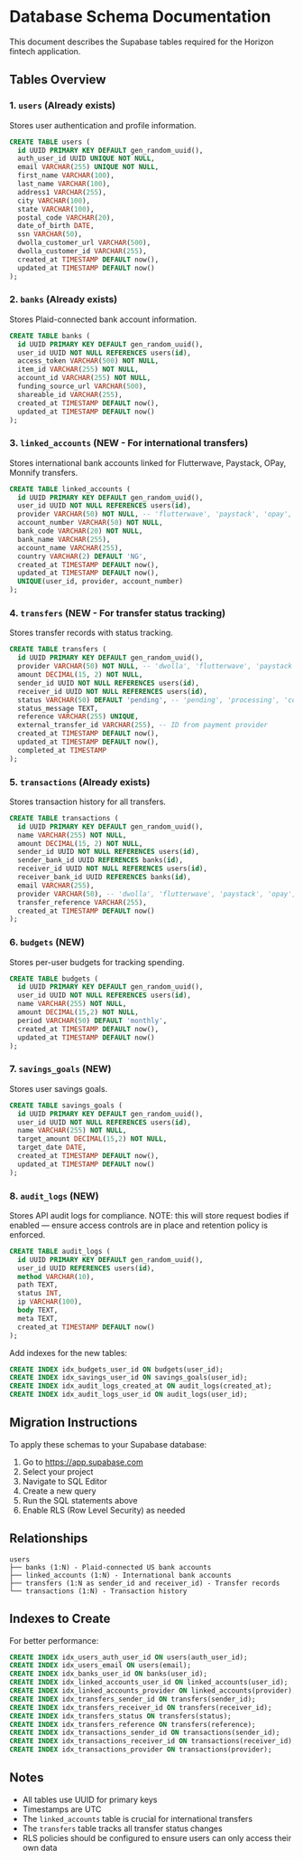 # Database Schema Documentation

This document describes the Supabase tables required for the Horizon fintech application.

## Tables Overview

### 1. `users` (Already exists)
Stores user authentication and profile information.

```sql
CREATE TABLE users (
  id UUID PRIMARY KEY DEFAULT gen_random_uuid(),
  auth_user_id UUID UNIQUE NOT NULL,
  email VARCHAR(255) UNIQUE NOT NULL,
  first_name VARCHAR(100),
  last_name VARCHAR(100),
  address1 VARCHAR(255),
  city VARCHAR(100),
  state VARCHAR(100),
  postal_code VARCHAR(20),
  date_of_birth DATE,
  ssn VARCHAR(50),
  dwolla_customer_url VARCHAR(500),
  dwolla_customer_id VARCHAR(255),
  created_at TIMESTAMP DEFAULT now(),
  updated_at TIMESTAMP DEFAULT now()
);
```

### 2. `banks` (Already exists)
Stores Plaid-connected bank account information.

```sql
CREATE TABLE banks (
  id UUID PRIMARY KEY DEFAULT gen_random_uuid(),
  user_id UUID NOT NULL REFERENCES users(id),
  access_token VARCHAR(500) NOT NULL,
  item_id VARCHAR(255) NOT NULL,
  account_id VARCHAR(255) NOT NULL,
  funding_source_url VARCHAR(500),
  shareable_id VARCHAR(255),
  created_at TIMESTAMP DEFAULT now(),
  updated_at TIMESTAMP DEFAULT now()
);
```

### 3. `linked_accounts` (NEW - For international transfers)
Stores international bank accounts linked for Flutterwave, Paystack, OPay, Monnify transfers.

```sql
CREATE TABLE linked_accounts (
  id UUID PRIMARY KEY DEFAULT gen_random_uuid(),
  user_id UUID NOT NULL REFERENCES users(id),
  provider VARCHAR(50) NOT NULL, -- 'flutterwave', 'paystack', 'opay', 'monnify'
  account_number VARCHAR(50) NOT NULL,
  bank_code VARCHAR(20) NOT NULL,
  bank_name VARCHAR(255),
  account_name VARCHAR(255),
  country VARCHAR(2) DEFAULT 'NG',
  created_at TIMESTAMP DEFAULT now(),
  updated_at TIMESTAMP DEFAULT now(),
  UNIQUE(user_id, provider, account_number)
);
```

### 4. `transfers` (NEW - For transfer status tracking)
Stores transfer records with status tracking.

```sql
CREATE TABLE transfers (
  id UUID PRIMARY KEY DEFAULT gen_random_uuid(),
  provider VARCHAR(50) NOT NULL, -- 'dwolla', 'flutterwave', 'paystack', 'opay', 'monnify'
  amount DECIMAL(15, 2) NOT NULL,
  sender_id UUID NOT NULL REFERENCES users(id),
  receiver_id UUID NOT NULL REFERENCES users(id),
  status VARCHAR(50) DEFAULT 'pending', -- 'pending', 'processing', 'completed', 'failed'
  status_message TEXT,
  reference VARCHAR(255) UNIQUE,
  external_transfer_id VARCHAR(255), -- ID from payment provider
  created_at TIMESTAMP DEFAULT now(),
  updated_at TIMESTAMP DEFAULT now(),
  completed_at TIMESTAMP
);
```

### 5. `transactions` (Already exists)
Stores transaction history for all transfers.

```sql
CREATE TABLE transactions (
  id UUID PRIMARY KEY DEFAULT gen_random_uuid(),
  name VARCHAR(255) NOT NULL,
  amount DECIMAL(15, 2) NOT NULL,
  sender_id UUID NOT NULL REFERENCES users(id),
  sender_bank_id UUID REFERENCES banks(id),
  receiver_id UUID NOT NULL REFERENCES users(id),
  receiver_bank_id UUID REFERENCES banks(id),
  email VARCHAR(255),
  provider VARCHAR(50), -- 'dwolla', 'flutterwave', 'paystack', 'opay', 'monnify'
  transfer_reference VARCHAR(255),
  created_at TIMESTAMP DEFAULT now()
);
```

### 6. `budgets` (NEW)
Stores per-user budgets for tracking spending.

```sql
CREATE TABLE budgets (
  id UUID PRIMARY KEY DEFAULT gen_random_uuid(),
  user_id UUID NOT NULL REFERENCES users(id),
  name VARCHAR(255) NOT NULL,
  amount DECIMAL(15,2) NOT NULL,
  period VARCHAR(50) DEFAULT 'monthly',
  created_at TIMESTAMP DEFAULT now(),
  updated_at TIMESTAMP DEFAULT now()
);
```

### 7. `savings_goals` (NEW)
Stores user savings goals.

```sql
CREATE TABLE savings_goals (
  id UUID PRIMARY KEY DEFAULT gen_random_uuid(),
  user_id UUID NOT NULL REFERENCES users(id),
  name VARCHAR(255) NOT NULL,
  target_amount DECIMAL(15,2) NOT NULL,
  target_date DATE,
  created_at TIMESTAMP DEFAULT now(),
  updated_at TIMESTAMP DEFAULT now()
);
```

### 8. `audit_logs` (NEW)
Stores API audit logs for compliance. NOTE: this will store request bodies if enabled — ensure access controls are in place and retention policy is enforced.

```sql
CREATE TABLE audit_logs (
  id UUID PRIMARY KEY DEFAULT gen_random_uuid(),
  user_id UUID REFERENCES users(id),
  method VARCHAR(10),
  path TEXT,
  status INT,
  ip VARCHAR(100),
  body TEXT,
  meta TEXT,
  created_at TIMESTAMP DEFAULT now()
);
```

Add indexes for the new tables:

```sql
CREATE INDEX idx_budgets_user_id ON budgets(user_id);
CREATE INDEX idx_savings_user_id ON savings_goals(user_id);
CREATE INDEX idx_audit_logs_created_at ON audit_logs(created_at);
CREATE INDEX idx_audit_logs_user_id ON audit_logs(user_id);
```

## Migration Instructions

To apply these schemas to your Supabase database:

1. Go to https://app.supabase.com
2. Select your project
3. Navigate to SQL Editor
4. Create a new query
5. Run the SQL statements above
6. Enable RLS (Row Level Security) as needed

## Relationships

```
users
├── banks (1:N) - Plaid-connected US bank accounts
├── linked_accounts (1:N) - International bank accounts
├── transfers (1:N as sender_id and receiver_id) - Transfer records
└── transactions (1:N) - Transaction history
```

## Indexes to Create

For better performance:

```sql
CREATE INDEX idx_users_auth_user_id ON users(auth_user_id);
CREATE INDEX idx_users_email ON users(email);
CREATE INDEX idx_banks_user_id ON banks(user_id);
CREATE INDEX idx_linked_accounts_user_id ON linked_accounts(user_id);
CREATE INDEX idx_linked_accounts_provider ON linked_accounts(provider);
CREATE INDEX idx_transfers_sender_id ON transfers(sender_id);
CREATE INDEX idx_transfers_receiver_id ON transfers(receiver_id);
CREATE INDEX idx_transfers_status ON transfers(status);
CREATE INDEX idx_transfers_reference ON transfers(reference);
CREATE INDEX idx_transactions_sender_id ON transactions(sender_id);
CREATE INDEX idx_transactions_receiver_id ON transactions(receiver_id);
CREATE INDEX idx_transactions_provider ON transactions(provider);
```

## Notes

- All tables use UUID for primary keys
- Timestamps are UTC
- The `linked_accounts` table is crucial for international transfers
- The `transfers` table tracks all transfer status changes
- RLS policies should be configured to ensure users can only access their own data
